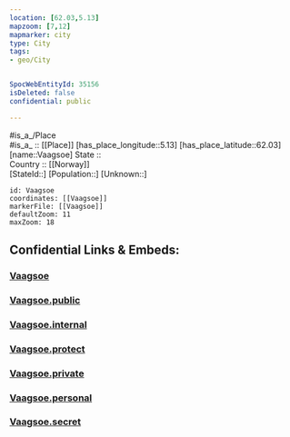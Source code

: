 ```yaml
---
location: [62.03,5.13] 
mapzoom: [7,12] 
mapmarker: city 
type: City
tags:
- geo/City


SpocWebEntityId: 35156
isDeleted: false
confidential: public

---
```

#is_a_/Place  
#is_a_ :: [[Place]] 
[has_place_longitude::5.13] 
[has_place_latitude::62.03] 
[name::Vaagsoe] 
State ::  
Country :: [[Norway]]  
[StateId::] 
[Population::] 
[Unknown::] 


```leaflet
id: Vaagsoe
coordinates: [[Vaagsoe]] 
markerFile: [[Vaagsoe]] 
defaultZoom: 11 
maxZoom: 18
```


## Confidential Links & Embeds: 

### [Vaagsoe](/_Standards/Earth/Continent/Europe/Europe~North/Norway/City/Vaagsoe.md) 

### [Vaagsoe.public](/_public/Earth/Continent/Europe/Europe~North/Norway/City/Vaagsoe.public.md) 

### [Vaagsoe.internal](/_internal/Earth/Continent/Europe/Europe~North/Norway/City/Vaagsoe.internal.md) 

### [Vaagsoe.protect](/_protect/Earth/Continent/Europe/Europe~North/Norway/City/Vaagsoe.protect.md) 

### [Vaagsoe.private](/_private/Earth/Continent/Europe/Europe~North/Norway/City/Vaagsoe.private.md) 

### [Vaagsoe.personal](/_personal/Earth/Continent/Europe/Europe~North/Norway/City/Vaagsoe.personal.md) 

### [Vaagsoe.secret](/_secret/Earth/Continent/Europe/Europe~North/Norway/City/Vaagsoe.secret.md)

